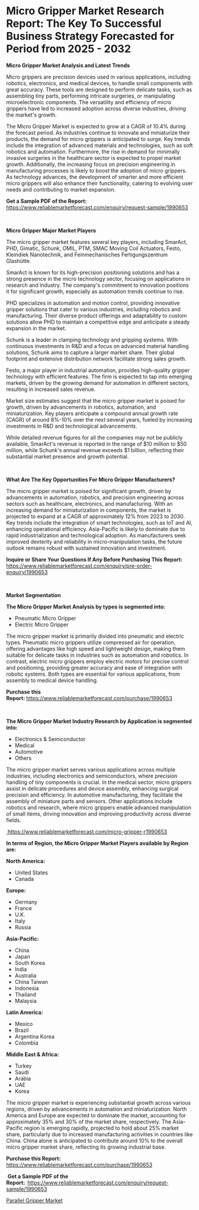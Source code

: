 <p><h1>Micro Gripper Market Research Report: The Key To Successful Business Strategy Forecasted for Period from 2025 - 2032</h1></p><p><strong>Micro Gripper Market Analysis and Latest Trends</strong></p>
<p><p>Micro grippers are precision devices used in various applications, including robotics, electronics, and medical devices, to handle small components with great accuracy. These tools are designed to perform delicate tasks, such as assembling tiny parts, performing intricate surgeries, or manipulating microelectronic components. The versatility and efficiency of micro grippers have led to increased adoption across diverse industries, driving the market's growth.</p><p>The Micro Gripper Market is expected to grow at a CAGR of 10.4% during the forecast period. As industries continue to innovate and miniaturize their products, the demand for micro grippers is anticipated to surge. Key trends include the integration of advanced materials and technologies, such as soft robotics and automation. Furthermore, the rise in demand for minimally invasive surgeries in the healthcare sector is expected to propel market growth. Additionally, the increasing focus on precision engineering in manufacturing processes is likely to boost the adoption of micro grippers. As technology advances, the development of smarter and more efficient micro grippers will also enhance their functionality, catering to evolving user needs and contributing to market expansion.</p></p>
<p><strong>Get a Sample PDF of the Report:&nbsp;</strong> <a href="https://www.reliablemarketforecast.com/enquiry/request-sample/1990653?utm_campaign=1840&utm_medium=2&utm_source=Github&utm_content=ia&utm_term=17022025&utm_id=micro-gripper">https://www.reliablemarketforecast.com/enquiry/request-sample/1990653</a></p>
<p>&nbsp;</p>
<p><strong>Micro Gripper Major Market Players</strong></p>
<p><p>The micro gripper market features several key players, including SmarAct, PHD, Gimatic, Schunk, OMIL, PTM, SMAC Moving Coil Actuators, Festo, Kleindiek Nanotechnik, and Feinmechanisches Fertigungszentrum Glashütte. </p><p>SmarAct is known for its high-precision positioning solutions and has a strong presence in the micro technology sector, focusing on applications in research and industry. The company's commitment to innovation positions it for significant growth, especially as automation trends continue to rise.</p><p>PHD specializes in automation and motion control, providing innovative gripper solutions that cater to various industries, including robotics and manufacturing. Their diverse product offerings and adaptability to custom solutions allow PHD to maintain a competitive edge and anticipate a steady expansion in the market.</p><p>Schunk is a leader in clamping technology and gripping systems. With continuous investments in R&D and a focus on advanced material handling solutions, Schunk aims to capture a larger market share. Their global footprint and extensive distribution network facilitate strong sales growth.</p><p>Festo, a major player in industrial automation, provides high-quality gripper technology with efficient features. The firm is expected to tap into emerging markets, driven by the growing demand for automation in different sectors, resulting in increased sales revenue.</p><p>Market size estimates suggest that the micro gripper market is poised for growth, driven by advancements in robotics, automation, and miniaturization. Key players anticipate a compound annual growth rate (CAGR) of around 8%-10% over the next several years, fueled by increasing investments in R&D and technological advancements.</p><p>While detailed revenue figures for all the companies may not be publicly available, SmarAct's revenue is reported in the range of $10 million to $50 million, while Schunk's annual revenue exceeds $1 billion, reflecting their substantial market presence and growth potential.</p></p>
<p>&nbsp;</p>
<p><strong>What Are The Key Opportunities For Micro Gripper Manufacturers?</strong></p>
<p><p>The micro gripper market is poised for significant growth, driven by advancements in automation, robotics, and precision engineering across sectors such as healthcare, electronics, and manufacturing. With an increasing demand for miniaturization in components, the market is projected to expand at a CAGR of approximately 12% from 2023 to 2030. Key trends include the integration of smart technologies, such as IoT and AI, enhancing operational efficiency. Asia-Pacific is likely to dominate due to rapid industrialization and technological adoption. As manufacturers seek improved dexterity and reliability in micro-manipulation tasks, the future outlook remains robust with sustained innovation and investment.</p></p>
<p><strong>Inquire or Share Your Questions If Any Before Purchasing This Report:</strong> <a href="https://www.reliablemarketforecast.com/enquiry/pre-order-enquiry/1990653?utm_campaign=1840&utm_medium=2&utm_source=Github&utm_content=ia&utm_term=17022025&utm_id=micro-gripper">https://www.reliablemarketforecast.com/enquiry/pre-order-enquiry/1990653</a></p>
<p>&nbsp;</p>
<p><strong>Market Segmentation</strong></p>
<p><strong>The Micro Gripper Market Analysis by types is segmented into:</strong></p>
<p><ul><li>Pneumatic Micro Gripper</li><li>Electric Micro Gripper</li></ul></p>
<p><p>The micro gripper market is primarily divided into pneumatic and electric types. Pneumatic micro grippers utilize compressed air for operation, offering advantages like high speed and lightweight design, making them suitable for delicate tasks in industries such as automation and robotics. In contrast, electric micro grippers employ electric motors for precise control and positioning, providing greater accuracy and ease of integration with robotic systems. Both types are essential for various applications, from assembly to medical device handling.</p></p>
<p><strong>Purchase this Report:&nbsp;</strong><a href="https://www.reliablemarketforecast.com/purchase/1990653?utm_campaign=1840&utm_medium=2&utm_source=Github&utm_content=ia&utm_term=17022025&utm_id=micro-gripper">https://www.reliablemarketforecast.com/purchase/1990653</a></p>
<p>&nbsp;</p>
<p><strong>The Micro Gripper Market Industry Research by Application is segmented into:</strong></p>
<p><ul><li>Electronics & Semiconductor</li><li>Medical</li><li>Automotive</li><li>Others</li></ul></p>
<p><p>The micro gripper market serves various applications across multiple industries, including electronics and semiconductors, where precision handling of tiny components is crucial. In the medical sector, micro grippers assist in delicate procedures and device assembly, enhancing surgical precision and efficiency. In automotive manufacturing, they facilitate the assembly of miniature parts and sensors. Other applications include robotics and research, where micro grippers enable advanced manipulation of small items, driving innovation and improving productivity across diverse fields.</p></p>
<p><a href="https://www.reliablemarketforecast.com/micro-gripper-r1990653?utm_campaign=1840&utm_medium=2&utm_source=Github&utm_content=ia&utm_term=17022025&utm_id=micro-gripper">&nbsp;https://www.reliablemarketforecast.com/micro-gripper-r1990653</a></p>
<p><strong>In terms of Region, the Micro Gripper Market Players available by Region are:</strong></p>
<p>
    <p> <strong> North America: </strong>
        <ul>
            <li>United States</li>
            <li>Canada</li>
        </ul>
        </p> 
    <p> <strong> Europe: </strong>
        <ul>
            <li>Germany</li>
            <li>France</li>
            <li>U.K.</li>
            <li>Italy</li>
            <li>Russia</li>
        </ul>
        </p> 
    <p> <strong> Asia-Pacific: </strong>
        <ul>
            <li>China</li>
            <li>Japan</li>
            <li>South Korea</li>
            <li>India</li>
            <li>Australia</li>
            <li>China Taiwan</li>
            <li>Indonesia</li>
            <li>Thailand</li>
            <li>Malaysia</li>
        </ul>
        </p> 
    <p> <strong> Latin America: </strong>
        <ul>
            <li>Mexico</li>
            <li>Brazil</li>
            <li>Argentina Korea</li>
            <li>Colombia</li>
        </ul>
        </p> 
    <p> <strong> Middle East & Africa: </strong>
        <ul>
            <li>Turkey</li>
            <li>Saudi</li>
            <li>Arabia</li>
            <li>UAE</li>
            <li>Korea</li>
        </ul>
    </p>
    </p>
<p><p>The micro gripper market is experiencing substantial growth across various regions, driven by advancements in automation and miniaturization. North America and Europe are expected to dominate the market, accounting for approximately 35% and 30% of the market share, respectively. The Asia-Pacific region is emerging rapidly, projected to hold about 25% market share, particularly due to increased manufacturing activities in countries like China. China alone is anticipated to contribute around 10% to the overall micro gripper market share, reflecting its growing industrial base.</p></p>
<p><strong>Purchase this Report: </strong><a href="https://www.reliablemarketforecast.com/purchase/1990653?utm_campaign=1840&utm_medium=2&utm_source=Github&utm_content=ia&utm_term=17022025&utm_id=micro-gripper">https://www.reliablemarketforecast.com/purchase/1990653</a></p>
<p>&nbsp;<strong>Get a Sample PDF of the Report:&nbsp;&nbsp;</strong><a href="https://www.reliablemarketforecast.com/enquiry/request-sample/1990653?utm_campaign=1840&utm_medium=2&utm_source=Github&utm_content=ia&utm_term=17022025&utm_id=micro-gripper">https://www.reliablemarketforecast.com/enquiry/request-sample/1990653</a></p>
<p><strong></strong></p>
<p><p><a href="https://github.com/vimar16th/Market-Research-Report-List-7/blob/main/parallel-gripper-market.md?utm_campaign=1840&utm_medium=2&utm_source=Github&utm_content=ia&utm_term=17022025&utm_id=micro-gripper">Parallel Gripper Market</a></p></p>